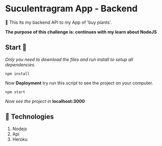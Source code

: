 # Suculentragram App - Backend

:memo: This its my backend API to my App of 'buy plants'.

  **The purpose of this challenge is: continues with my learn about NodeJS**

## Start 🚀

_Only you need to download the files and run install to setup all dependencies._

```
npm install
```

Now **Deployment** try run this script to see the project on your computer.

```
npm start
```
_Now see the project in_ **localhost:3000**

## :pill: Technologies
1. Nodejs
2. Api
3. Heroku
